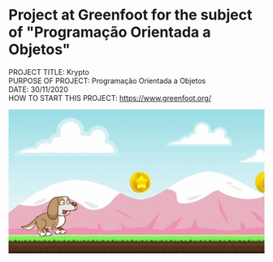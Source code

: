 # Project at Greenfoot for the subject of "Programação Orientada a Objetos"

PROJECT TITLE: Krypto<br/>
PURPOSE OF PROJECT: Programação Orientada a Objetos<br/>
DATE: 30/11/2020<br/>
HOW TO START THIS PROJECT: https://www.greenfoot.org/<br/>

<p align="center">
  <img src="KryptoGame.gif" alt="animated" />
</p>
